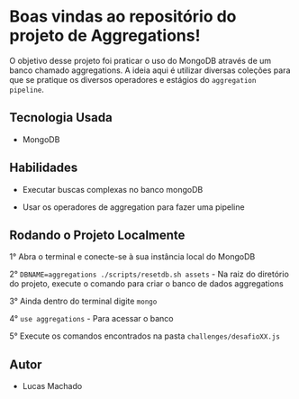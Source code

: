 # Boas vindas ao repositório do projeto de Aggregations!

O objetivo desse projeto foi praticar o uso do MongoDB através de um banco chamado aggregations. A ideia aqui é utilizar diversas coleções para que se pratique os diversos operadores e estágios do `aggregation pipeline`.

## Tecnologia Usada

- MongoDB

## Habilidades

- Executar buscas complexas no banco mongoDB

- Usar os operadores de aggregation para fazer uma pipeline  

## Rodando o Projeto Localmente 

1° Abra o terminal e conecte-se à sua instância local do MongoDB <br />

2° `DBNAME=aggregations ./scripts/resetdb.sh assets` - Na raiz do diretório do projeto, execute o comando para criar o banco de dados aggregations <br />

3° Ainda dentro do terminal digite `mongo` <br />

4° `use aggregations` - Para acessar o banco<br />

5° Execute os comandos encontrados na pasta `challenges/desafioXX.js`<br />

## Autor

- Lucas Machado
